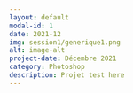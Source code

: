 ```yaml
---
layout: default
modal-id: 1
date: 2021-12
img: session1/generique1.png
alt: image-alt
project-date: Décembre 2021
category: Photoshop
description: Projet test here
---
```

